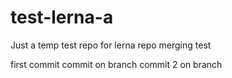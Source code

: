 # test-lerna-a
Just a temp test repo for lerna repo merging test

first commit
commit on branch
commit 2 on branch
